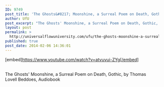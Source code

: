 ```yaml
---
ID: 9749
post_title: 'The Ghosts&#8217; Moonshine, a Surreal Poem on Death, Gothic, by Thomas Lovell Beddoes,'
author: UfU
post_excerpt: "The Ghosts' Moonshine, a Surreal Poem on Death, Gothic, by Thomas Lovell Beddoes, Audiobook"
layout: post
permalink: >
  http://universalflowuniversity.com/ufu/the-ghosts-moonshine-a-surreal-poem-on-death-gothic-by-thomas-lovell-beddoes/
published: true
post_date: 2014-02-06 14:36:01
---
```

[embed]https://www.youtube.com/watch?v=atvuvui-ZYg[/embed]</br></br>
<p>The Ghosts' Moonshine, a Surreal Poem on Death, Gothic, by Thomas Lovell Beddoes, Audiobook </p>
